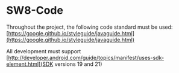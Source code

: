 # SW8-Code

Throughout the project, the following code standard must be used:
[https://google.github.io/styleguide/javaguide.html](https://google.github.io/styleguide/javaguide.html)

All development must support [http://developer.android.com/guide/topics/manifest/uses-sdk-element.html](SDK versions 19 and 21)
